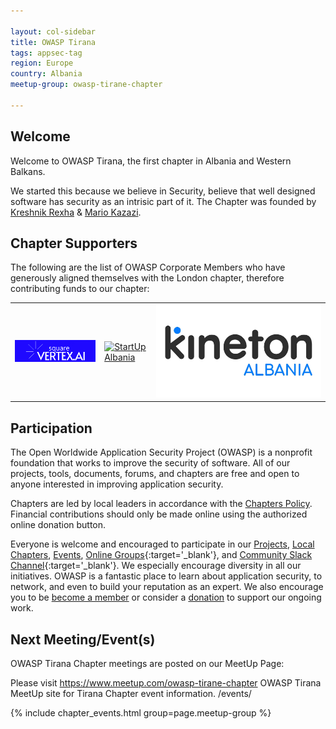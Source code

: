 ```yaml
---

layout: col-sidebar
title: OWASP Tirana
tags: appsec-tag
region: Europe
country: Albania
meetup-group: owasp-tirane-chapter

---
```


## Welcome
Welcome to OWASP Tirana, the first chapter in Albania and Western Balkans.

We started this because we believe in Security, believe that well designed software has security as an intrisic part of it. The Chapter was founded by
  <a href="https://www.linkedin.com/in/kreshnikrexha" target="_blank" rel="noopener noreferrer">Kreshnik Rexha</a>
  &amp;
  <a href="https://www.linkedin.com/in/mariokazazi" target="_blank" rel="noopener noreferrer">Mario Kazazi</a>.

Chapter Supporters
----------------
The following are the list of OWASP Corporate Members who have generously aligned themselves with the London chapter, therefore contributing funds to our chapter:

<table cellpadding="15" cellspacing="0">
<tr>
<td>
    <a href="https://www.squarevertex.ai"><img src="assets/images/sqvertexai-high-resolution-logo-2.png" alt="squarevertex"/></a>
</td>
<td>
    <a href="https://startupalbania.org"><img src="assets/images/ThoughtWorks-logo.png" alt="StartUp Albania"/></a>
</td>
<td>
    <a href="https://www.kineton.al"><img src="assets/images/Kineton_Albania_logo_black.jpg" alt="Kineton Albania"/></a>
</td>
</tr>

</table>


## Participation
The Open Worldwide Application Security Project (OWASP) is a nonprofit foundation that works to improve the security of software. All of our projects, tools, documents, forums, and chapters are free and open to anyone interested in improving application security. 

Chapters are led by local leaders in accordance with the [Chapters Policy](/www-policy/operational/chapters). Financial contributions should only be made online using the authorized online donation button. 

Everyone is welcome and encouraged to participate in our [Projects](/projects/), [Local Chapters](/chapters/), [Events](/events/), [Online Groups](https://groups.google.com/a/owasp.com/){:target='_blank'}, and [Community Slack Channel](https://owasp.slack.com/){:target='_blank'}. We especially encourage diversity in all our initiatives. OWASP is a fantastic place to learn about application security, to network, and even to build your reputation as an expert. We also encourage you to be [become a member](/membership/) or consider a [donation](/donate/) to support our ongoing work.


Next Meeting/Event(s)
---------------------

[//]: # (Comment: When updating the next event info also update the next event tab)


OWASP Tirana Chapter meetings are posted on our MeetUp Page:

Please visit <a href="https://www.meetup.com/owasp-tirane-chapter">https://www.meetup.com/owasp-tirane-chapter</a> OWASP Tirana MeetUp site for Tirana Chapter event information.  /events/

{% include chapter_events.html group=page.meetup-group %}




